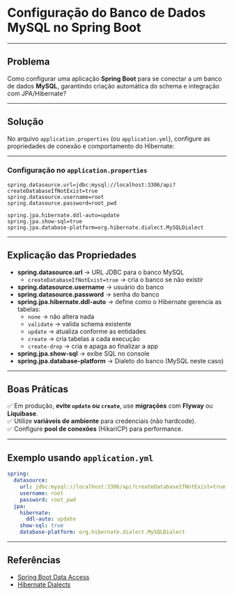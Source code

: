 # Configuração do Banco de Dados MySQL no Spring Boot

---

## Problema
Como configurar uma aplicação **Spring Boot** para se conectar a um banco de dados **MySQL**, garantindo criação automática do schema e integração com JPA/Hibernate?

---

## Solução
No arquivo `application.properties` (ou `application.yml`), configure as propriedades de conexão e comportamento do Hibernate:

---

### Configuração no `application.properties`
```properties
spring.datasource.url=jdbc:mysql://localhost:3306/api?createDatabaseIfNotExist=true
spring.datasource.username=root
spring.datasource.password=root_pwd

spring.jpa.hibernate.ddl-auto=update
spring.jpa.show-sql=true
spring.jpa.database-platform=org.hibernate.dialect.MySQLDialect
```

---

## Explicação das Propriedades
- **spring.datasource.url** → URL JDBC para o banco MySQL  
  - `createDatabaseIfNotExist=true` → cria o banco se não existir
- **spring.datasource.username** → usuário do banco
- **spring.datasource.password** → senha do banco
- **spring.jpa.hibernate.ddl-auto** → define como o Hibernate gerencia as tabelas:
  - `none` → não altera nada
  - `validate` → valida schema existente
  - `update` → atualiza conforme as entidades
  - `create` → cria tabelas a cada execução
  - `create-drop` → cria e apaga ao finalizar a app
- **spring.jpa.show-sql** → exibe SQL no console
- **spring.jpa.database-platform** → Dialeto do banco (MySQL neste caso)

---

## Boas Práticas
✅ Em produção, **evite `update` ou `create`**, use **migrações** com **Flyway** ou **Liquibase**.  
✅ Utilize **variáveis de ambiente** para credenciais (não hardcode).  
✅ Configure **pool de conexões** (HikariCP) para performance.  

---

## Exemplo usando `application.yml`
```yaml
spring:
  datasource:
    url: jdbc:mysql://localhost:3306/api?createDatabaseIfNotExist=true
    username: root
    password: root_pwd
  jpa:
    hibernate:
      ddl-auto: update
    show-sql: true
    database-platform: org.hibernate.dialect.MySQLDialect
```

---

## Referências
- [Spring Boot Data Access](https://docs.spring.io/spring-boot/docs/current/reference/htmlsingle/#data)
- [Hibernate Dialects](https://docs.jboss.org/hibernate/orm/current/javadocs/org/hibernate/dialect/package-summary.html)